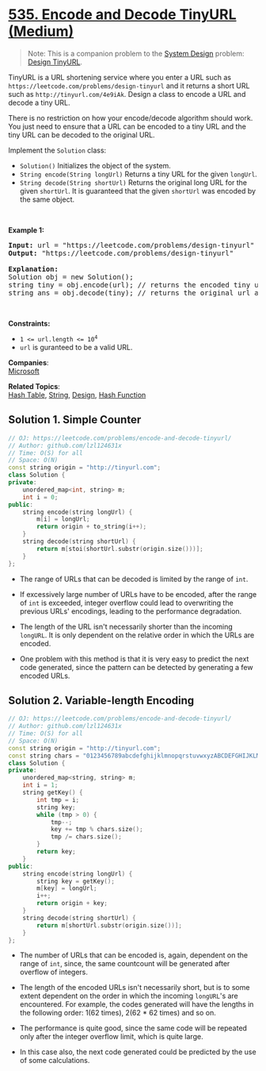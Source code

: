# [535. Encode and Decode TinyURL (Medium)](https://leetcode.com/problems/encode-and-decode-tinyurl/)

<blockquote>Note: This is a companion problem to the <a href="https://leetcode.com/discuss/interview-question/system-design/" target="_blank">System Design</a> problem: <a href="https://leetcode.com/discuss/interview-question/124658/Design-a-URL-Shortener-(-TinyURL-)-System/" target="_blank">Design TinyURL</a>.</blockquote>

<p>TinyURL is a URL shortening service where you enter a URL such as <code>https://leetcode.com/problems/design-tinyurl</code> and it returns a short URL such as <code>http://tinyurl.com/4e9iAk</code>. Design a class to encode a URL and decode a tiny URL.</p>

<p>There is no restriction on how your encode/decode algorithm should work. You just need to ensure that a URL can be encoded to a tiny URL and the tiny URL can be decoded to the original URL.</p>

<p>Implement the <code>Solution</code> class:</p>

<ul>
	<li><code>Solution()</code> Initializes the object of the system.</li>
	<li><code>String encode(String longUrl)</code> Returns a tiny URL for the given <code>longUrl</code>.</li>
	<li><code>String decode(String shortUrl)</code> Returns the original long URL for the given <code>shortUrl</code>. It is guaranteed that the given <code>shortUrl</code> was encoded by the same object.</li>
</ul>

<p>&nbsp;</p>
<p><strong>Example 1:</strong></p>

<pre><strong>Input:</strong> url = "https://leetcode.com/problems/design-tinyurl"
<strong>Output:</strong> "https://leetcode.com/problems/design-tinyurl"

<strong>Explanation:</strong>
Solution obj = new Solution();
string tiny = obj.encode(url); // returns the encoded tiny url.
string ans = obj.decode(tiny); // returns the original url after deconding it.
</pre>

<p>&nbsp;</p>
<p><strong>Constraints:</strong></p>

<ul>
	<li><code>1 &lt;= url.length &lt;= 10<sup>4</sup></code></li>
	<li><code>url</code> is guranteed to be a valid URL.</li>
</ul>


**Companies**:  
[Microsoft](https://leetcode.com/company/microsoft)

**Related Topics**:  
[Hash Table](https://leetcode.com/tag/hash-table/), [String](https://leetcode.com/tag/string/), [Design](https://leetcode.com/tag/design/), [Hash Function](https://leetcode.com/tag/hash-function/)

## Solution 1. Simple Counter

```cpp
// OJ: https://leetcode.com/problems/encode-and-decode-tinyurl/
// Author: github.com/lzl124631x
// Time: O(S) for all
// Space: O(N)
const string origin = "http://tinyurl.com";
class Solution {
private:
    unordered_map<int, string> m;
    int i = 0;
public:
    string encode(string longUrl) {
        m[i] = longUrl;
        return origin + to_string(i++);
    }
    string decode(string shortUrl) {
        return m[stoi(shortUrl.substr(origin.size()))];
    }
};
```

* The range of URLs that can be decoded is limited by the range of `int`.

* If excessively large number of URLs have to be encoded, after the range of `int` is exceeded, integer overflow could lead to overwriting the previous URLs' encodings, leading to the performance degradation.

* The length of the URL isn't necessarily shorter than the incoming `longURL`. It is only dependent on the relative order in which the URLs are encoded.

* One problem with this method is that it is very easy to predict the next code generated, since the pattern can be detected by generating a few encoded URLs.

## Solution 2. Variable-length Encoding

```cpp
// OJ: https://leetcode.com/problems/encode-and-decode-tinyurl/
// Author: github.com/lzl124631x
// Time: O(S) for all
// Space: O(N)
const string origin = "http://tinyurl.com";
const string chars = "0123456789abcdefghijklmnopqrstuvwxyzABCDEFGHIJKLMNOPQRSTUVWXYZ";
class Solution {
private:
    unordered_map<string, string> m;
    int i = 1;
    string getKey() {
        int tmp = i;
        string key;
        while (tmp > 0) {
            tmp--;
            key += tmp % chars.size();
            tmp /= chars.size();
        }
        return key;
    }
public:
    string encode(string longUrl) {
        string key = getKey();
        m[key] = longUrl;
        i++;
        return origin + key;
    }
    string decode(string shortUrl) {
        return m[shortUrl.substr(origin.size())];
    }
};
```

* The number of URLs that can be encoded is, again, dependent on the range of `int`, since, the same countcount will be generated after overflow of integers.

* The length of the encoded URLs isn't necessarily short, but is to some extent dependent on the order in which the incoming `longURL`'s are encountered. For example, the codes generated will have the lengths in the following order: 1(62 times), 2(62 * 62 times) and so on.

* The performance is quite good, since the same code will be repeated only after the integer overflow limit, which is quite large.

* In this case also, the next code generated could be predicted by the use of some calculations.